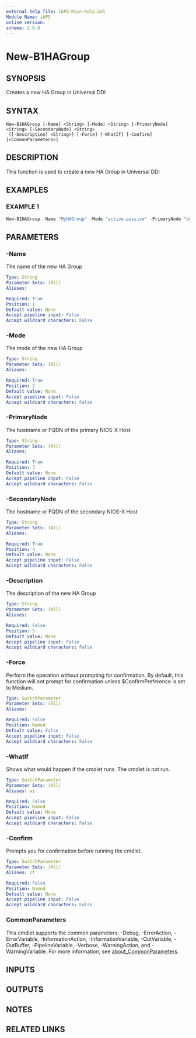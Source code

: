 ```yaml
---
external help file: ibPS-Main-help.xml
Module Name: ibPS
online version:
schema: 2.0.0
---
```


# New-B1HAGroup

## SYNOPSIS
Creates a new HA Group in Universal DDI

## SYNTAX

```
New-B1HAGroup [-Name] <String> [-Mode] <String> [-PrimaryNode] <String> [-SecondaryNode] <String>
 [[-Description] <String>] [-Force] [-WhatIf] [-Confirm] [<CommonParameters>]
```

## DESCRIPTION
This function is used to create a new HA Group in Universal DDI

## EXAMPLES

### EXAMPLE 1
```powershell
New-B1HAGroup -Name "MyHAGroup" -Mode "active-passive" -PrimaryNode "ddihost1.mydomain.corp" -SecondaryNode "ddihost2.mydomain.corp" -Description "DHCP HA Group"
```

## PARAMETERS

### -Name
The name of the new HA Group

```yaml
Type: String
Parameter Sets: (All)
Aliases:

Required: True
Position: 1
Default value: None
Accept pipeline input: False
Accept wildcard characters: False
```

### -Mode
The mode of the new HA Group

```yaml
Type: String
Parameter Sets: (All)
Aliases:

Required: True
Position: 2
Default value: None
Accept pipeline input: False
Accept wildcard characters: False
```

### -PrimaryNode
The hostname or FQDN of the primary NIOS-X Host

```yaml
Type: String
Parameter Sets: (All)
Aliases:

Required: True
Position: 3
Default value: None
Accept pipeline input: False
Accept wildcard characters: False
```

### -SecondaryNode
The hostname or FQDN of the secondary NIOS-X Host

```yaml
Type: String
Parameter Sets: (All)
Aliases:

Required: True
Position: 4
Default value: None
Accept pipeline input: False
Accept wildcard characters: False
```

### -Description
The description of the new HA Group

```yaml
Type: String
Parameter Sets: (All)
Aliases:

Required: False
Position: 5
Default value: None
Accept pipeline input: False
Accept wildcard characters: False
```

### -Force
Perform the operation without prompting for confirmation.
By default, this function will not prompt for confirmation unless $ConfirmPreference is set to Medium.

```yaml
Type: SwitchParameter
Parameter Sets: (All)
Aliases:

Required: False
Position: Named
Default value: False
Accept pipeline input: False
Accept wildcard characters: False
```

### -WhatIf
Shows what would happen if the cmdlet runs.
The cmdlet is not run.

```yaml
Type: SwitchParameter
Parameter Sets: (All)
Aliases: wi

Required: False
Position: Named
Default value: None
Accept pipeline input: False
Accept wildcard characters: False
```

### -Confirm
Prompts you for confirmation before running the cmdlet.

```yaml
Type: SwitchParameter
Parameter Sets: (All)
Aliases: cf

Required: False
Position: Named
Default value: None
Accept pipeline input: False
Accept wildcard characters: False
```

### CommonParameters
This cmdlet supports the common parameters: -Debug, -ErrorAction, -ErrorVariable, -InformationAction, -InformationVariable, -OutVariable, -OutBuffer, -PipelineVariable, -Verbose, -WarningAction, and -WarningVariable. For more information, see [about_CommonParameters](http://go.microsoft.com/fwlink/?LinkID=113216).

## INPUTS

## OUTPUTS

## NOTES

## RELATED LINKS
